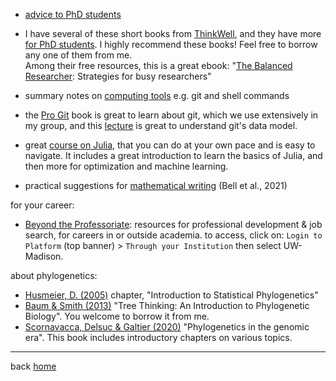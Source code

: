 - [advice to PhD students](https://www.ncbs.res.in/sites/default/files/users/sandhyab/PhDstudents.pdf)

- I have several of these short books from
  [ThinkWell](https://www.ithinkwell.com.au/bookshop), and they have more
  [for PhD students](https://www.ithinkwell.com.au/for-phd-students).
  I highly recommend these books! Feel free to borrow any one of them from me.  
  Among their free resources, this is a great ebook:
  "[The Balanced Researcher](https://www.ithinkwell.com.au/free-books/ebook-the-balanced-researcher):
  Strategies for busy researchers"

- summary notes on [computing tools](http://cecileane.github.io/computingtools/pages/topics.html)
  e.g. git and shell commands
- the [Pro Git](https://git-scm.com/book/) book is great to learn about git,
  which we use extensively in my group,
  and this [lecture](https://missing.csail.mit.edu/2020/version-control/)
  is great to understand git's data model.

- great [course on Julia](https://juliateachingctu.github.io/Julia-for-Optimization-and-Learning/stable/),
  that you can do at your own pace and is easy to navigate.
  It includes a great introduction to learn the basics of Julia,
  and then more for optimization and machine learning.

- practical suggestions for [mathematical writing](https://www.ams.org/journals/notices/202106/rnoti-p930.pdf)
  (Bell et al., 2021)

for your career:
- [Beyond the Professoriate](https://beyondprof.com/):
  resources for professional development & job search,
  for careers in or outside academia.
  to access, click on:
  `Login to Platform` (top banner) > `Through your Institution`
  then select UW-Madison.

about phylogenetics:
- [Husmeier, D. (2005)](https://doi.org/10.1007/1-84628-119-9_4)
  chapter, "Introduction to Statistical Phylogenetics"
- [Baum & Smith (2013)](https://store.macmillanlearning.com/us/product/Tree-Thinking-An-Introduction-to-Phylogenetic-Biology/p/1936221160)
  "Tree Thinking: An Introduction to Phylogenetic Biology".
  You welcome to borrow it from me.
- [Scornavacca, Delsuc & Galtier (2020)](https://inria.hal.science/PGE/page/table-of-contents)
  "Phylogenetics in the genomic era".
  This book includes introductory chapters on various topics.

---
back [home](readme.md)
